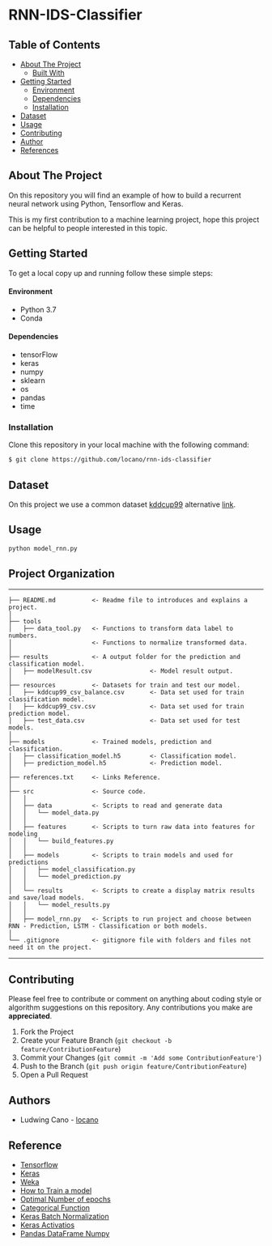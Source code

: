 # RNN-IDS-Classifier

<!-- TABLE OF CONTENTS -->
## Table of Contents

* [About The Project](#about-the-project)
  * [Built With](#built-with)
* [Getting Started](#getting-started)
  * [Environment](#environment)
  * [Dependencies](#dependencies)
  * [Installation](#installation)
* [Dataset](#dataset)
* [Usage](#usage)
* [Contributing](#contributing)
* [Author](#author)
* [References](#references)


## About The Project

On this repository you will find an example of how to build a recurrent neural network using Python, Tensorflow and Keras. 

This is my first contribution to a machine learning project, hope this project can be helpful to people interested in this topic.


## Getting Started

To get a local copy up and running follow these simple steps:


#### Environment
- Python 3.7
- Conda


#### Dependencies

- tensorFlow
- keras
- numpy
- sklearn
- os
- pandas
- time


### Installation

Clone this repository in your local machine with the following command:

```bash
$ git clone https://github.com/locano/rnn-ids-classifier
```


## Dataset

On this project we use a common dataset [kddcup99](http://kdd.ics.uci.edu/databases/kddcup99/kddcup99.html) alternative [link](https://datahub.io/machine-learning/kddcup99). 


## Usage
```bash
python model_rnn.py
```

## Project Organization
------------
    ├── README.md          <- Readme file to introduces and explains a project.
    │
    ├── tools
    │   ├── data_tool.py   <- Functions to transform data label to numbers.
    │                      <- Functions to normalize transformed data.
    │
    ├── results            <- A output folder for the prediction and classification model.
    │   ├── modelResult.csv                <- Model result output.
    │
    ├── resources          <- Datasets for train and test our model.
    │   ├── kddcup99_csv_balance.csv       <- Data set used for train classification model.
    │   ├── kddcup99_csv.csv               <- Data set used for train prediction model.
    │   ├── test_data.csv                  <- Data set used for test models.
    │
    ├── models             <- Trained models, prediction and classification.
    │   ├── classification_model.h5        <- Classification model.
    │   ├── prediction_model.h5            <- Prediction model.
    │
    ├── references.txt     <- Links Reference.
    │
    ├── src                <- Source code.
    │   │
    │   ├── data           <- Scripts to read and generate data
    │   │   └── model_data.py
    │   │
    │   ├── features       <- Scripts to turn raw data into features for modeling
    │   │   └── build_features.py
    │   │
    │   ├── models         <- Scripts to train models and used for predictions
    │   │   ├── model_classification.py
    │   │   └── model_prediction.py
    │   │
    │   └── results        <- Scripts to create a display matrix results and save/load models.
    │   │   └── model_results.py
    │   │
    │   ├── model_rnn.py   <- Scripts to run project and choose between RNN - Prediction, LSTM - Classification or both models.
    │
    └── .gitignore         <- gitignore file with folders and files not need it on the project.


--------

## Contributing

Please feel free to contribute or comment on anything about coding style or algorithm suggestions on this repository.
Any contributions you make are **appreciated**.

1. Fork the Project
2. Create your Feature Branch (`git checkout -b feature/ContributionFeature`)
3. Commit your Changes (`git commit -m 'Add some ContributionFeature'`)
4. Push to the Branch (`git push origin feature/ContributionFeature`)
5. Open a Pull Request


## Authors
- Ludwing Cano - [locano](https://github.com/locano)


## Reference
- [Tensorflow](https://www.tensorflow.org/learn)
- [Keras](https://keras.io/guides/)
- [Weka](https://www.cs.waikato.ac.nz/ml/weka/)
- [How to Train a model](https://keras.io/guides/training_with_built_in_methods/)
- [Optimal Number of epochs](https://www.geeksforgeeks.org/choose-optimal-number-of-epochs-to-train-a-neural-network-in-keras/)
- [Categorical Function](https://keras.io/api/utils/python_utils/#to_categorical-function)
- [Keras Batch Normalization](https://keras.io/api/layers/normalization_layers/batch_normalization/)
- [Keras Activatios](https://keras.io/api/layers/activations/)
- [Pandas DataFrame Numpy](https://pandas.pydata.org/pandas-docs/stable/reference/api/pandas.DataFrame.to_numpy.html)
